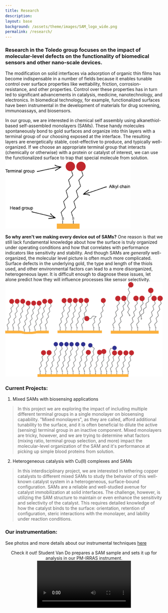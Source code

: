 ```yaml
---
title: Research
description: 
layout: base
background: /assets/theme/images/SAM_logo_wide.png
permalink: /research/
---
```


### Research in the Toledo group focuses on the impact of molecular-level defects on the functionality of biomedical sensors and other nano-scale devices. 

The modification on solid interfaces via adsorption of organic thin films has become indispensable in a number of fields because it enables tunable control over surface properties like wettability, friction, corrosion-resistance, and other properties. Control over these properties has in turn led to significant advancements in catalysis, medicine, nanotechnology, and electronics. In biomedical technology, for example, functionalized surfaces have been instrumental in the development of materials for drug screening, immunoassays, and biosensors.

In our group, we are interested in chemical self assembly using alkanethiol-based self-assembled monolayers (SAMs). These handy molecules spontaneously bond to gold surfaces and organize into thin layers with a terminal group of our choosing exposed at the interface. The resulting layers are energetically stable, cost-effective to produce, and typically well-organized. If we choose an appropriate terminal group that interacts (chemically or otherwise) with a protein or catalyst of interest, we can use the functionalized surface to trap that special molecule from solution. 
<img src="/assets/theme/images/SAM_structure.png" width="400">

**So why aren't we making every device out of SAMs?** One reason is that we still lack fundamental knowledge about 
how the surface is truly organized under operating conditions and how that correlates with performance indicators like sensitivity and stability. And though SAMs are *generally* well-organized, the molecular level picture is often much more complicated. Surface defects in the underlying gold, the type and length of the thiols used, and other environmental factors can lead to a more disorganized, heterogeneous layer. It is difficult enough to diagnose these issues, let alone predict how they will influence processes like sensor selectivity.
<img src="/assets/theme/images/SAM_issues.png" width="600">

### Current Projects:

1. Mixed SAMs with biosensing applications
> In this project we are exploring the impact of including multiple different terminal groups in a single monolayer on biosensing capability. "Mixed monolayers", as they are called, afford additional tunability to the surface, and it is often beneficial to dilute the active (sensing) terminal group in an inactive component. Mixed monolayers are tricky, however, and we are trying to determine what factors (mixing ratio, terminal group selection, and more) impact the molecular-level organization of the SAM and it's performance at picking up simple blood proteins from solution. 

2. Heterogeneous catalysis with Cu(II) complexes and SAMs
> In this interdisciplinary project, we are interested in tethering copper catalysts to different mixed SAMs to study the behavior of this well-known catalyst system in a heterogeneous, surface-bound configuration. SAMs are a reliable and well-studied avenue for catalyst immobilization at solid interfaces. The challenge, however, is utilizing the SAM structure to maintain or even enhance the sensitivity and selectivity of the catalyst. This requires detailed knowledge of how the catalyst binds to the surface: orientation, retention of configuration, steric interactions with the monolayer, and lability under reaction conditions.

### Our instrumentation: 
See photos and more details about our instrumental techniques [here](/research/instrumentation/)

<center>
Check it out! Student Van Do prepares a SAM sample and sets it up for analysis in our PM-IRRAS instrument. 

<video src="/assets/theme/images/Van_Lab_2021.mp4" controls="controls" type="video/mp4" style="max-width: 500px;">
</video>
</center>

